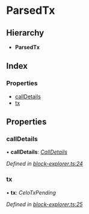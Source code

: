 # ParsedTx

## Hierarchy

* **ParsedTx**

## Index

### Properties

* [callDetails](_block_explorer_.parsedtx.md#calldetails)
* [tx](_block_explorer_.parsedtx.md#tx)

## Properties

### callDetails

• **callDetails**: [_CallDetails_](_block_explorer_.calldetails.md)

_Defined in_ [_block-explorer.ts:24_](https://github.com/celo-org/celo-monorepo/blob/master/packages/sdk/explorer/src/block-explorer.ts#L24)

### tx

• **tx**: _CeloTxPending_

_Defined in_ [_block-explorer.ts:25_](https://github.com/celo-org/celo-monorepo/blob/master/packages/sdk/explorer/src/block-explorer.ts#L25)

